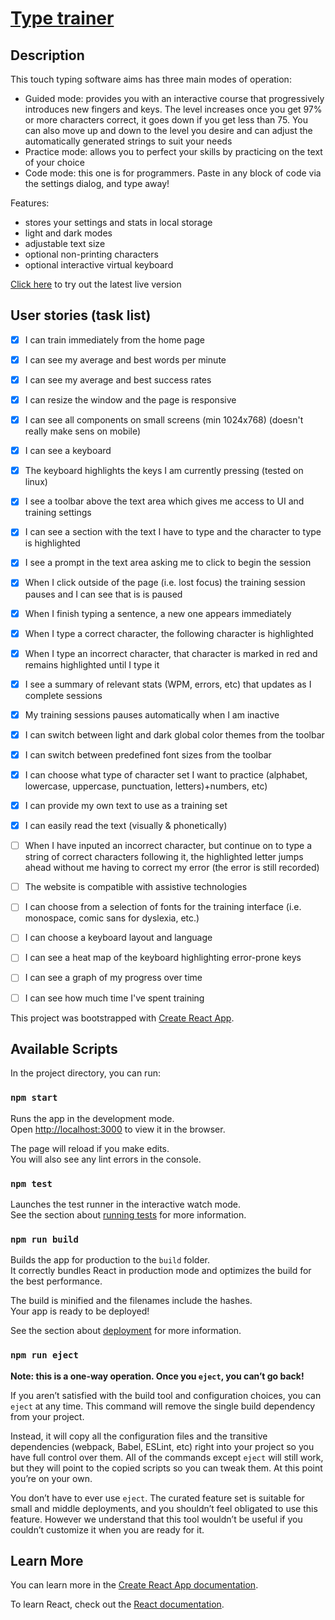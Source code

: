 # [Type trainer](https://sqwxl.github.io/type_trainer/)

## Description

This touch typing software aims has three main modes of operation:
- Guided mode: provides you with an interactive course that progressively introduces new fingers and keys. The level increases once you get 97% or more characters correct, it goes down if you get less than 75. You can also move up and down to the level you desire and can adjust the automatically generated strings to suit your needs
- Practice mode: allows you to perfect your skills by practicing on the text of your choice
- Code mode: this one is for programmers. Paste in any block of code via the settings dialog, and type away!

Features:
- stores your settings and stats in local storage
- light and dark modes
- adjustable text size
- optional non-printing characters
- optional interactive virtual keyboard

[Click here](https://sqwxl.github.io/type_trainer/) to try out the latest live version

## User stories (task list)

- [x] I can train immediately from the home page
- [x] I can see my average and best words per minute
- [x] I can see my average and best success rates
- [x] I can resize the window and the page is responsive
- [x] I can see all components on small screens (min 1024x768) (doesn't really make sens on mobile)
- [x] I can see a keyboard
- [x] The keyboard highlights the keys I am currently pressing (tested on linux)
- [x] I see a toolbar above the text area which gives me access to UI and training settings
- [x] I can see a section with the text I have to type and the character to type is highlighted
- [x] I see a prompt in the text area asking me to click to begin the session
- [x] When I click outside of the page (i.e. lost focus) the training session pauses and I can see that is is paused
- [x] When I finish typing a sentence, a new one appears immediately
- [x] When I type a correct character, the following character is highlighted
- [x] When I type an incorrect character, that character is marked in red and remains highlighted until I type it
- [x] I see a summary of relevant stats (WPM, errors, etc) that updates as I complete sessions
- [x] My training sessions pauses automatically when I am inactive
- [x] I can switch between light and dark global color themes from the toolbar
- [x] I can switch between predefined font sizes from the toolbar
- [x] I can choose what type of character set I want to practice (alphabet, lowercase, uppercase, punctuation, letters)+numbers, etc)
- [x] I can provide my own text to use as a training set
- [x] I can easily read the text (visually & phonetically)
- [ ] When I have inputed an incorrect character, but continue on to type a string of correct characters following it, the highlighted letter jumps ahead without me having to correct my error (the error is still recorded)
- [ ] The website is compatible with assistive technologies
- [ ] I can choose from a selection of fonts for the training interface (i.e. monospace, comic sans for dyslexia, etc.)
- [ ] I can choose a keyboard layout and language
- [ ] I can see a heat map of the keyboard highlighting error-prone keys
- [ ] I can see a graph of my progress over time
- [ ] I can see how much time I've spent training


This project was bootstrapped with [Create React App](https://github.com/facebook/create-react-app).

## Available Scripts

In the project directory, you can run:

### `npm start`

Runs the app in the development mode.<br />
Open [http://localhost:3000](http://localhost:3000) to view it in the browser.

The page will reload if you make edits.<br />
You will also see any lint errors in the console.

### `npm test`

Launches the test runner in the interactive watch mode.<br />
See the section about [running tests](https://facebook.github.io/create-react-app/docs/running-tests) for more information.

### `npm run build`

Builds the app for production to the `build` folder.<br />
It correctly bundles React in production mode and optimizes the build for the best performance.

The build is minified and the filenames include the hashes.<br />
Your app is ready to be deployed!

See the section about [deployment](https://facebook.github.io/create-react-app/docs/deployment) for more information.

### `npm run eject`

**Note: this is a one-way operation. Once you `eject`, you can’t go back!**

If you aren’t satisfied with the build tool and configuration choices, you can `eject` at any time. This command will remove the single build dependency from your project.

Instead, it will copy all the configuration files and the transitive dependencies (webpack, Babel, ESLint, etc) right into your project so you have full control over them. All of the commands except `eject` will still work, but they will point to the copied scripts so you can tweak them. At this point you’re on your own.

You don’t have to ever use `eject`. The curated feature set is suitable for small and middle deployments, and you shouldn’t feel obligated to use this feature. However we understand that this tool wouldn’t be useful if you couldn’t customize it when you are ready for it.

## Learn More

You can learn more in the [Create React App documentation](https://facebook.github.io/create-react-app/docs/getting-started).

To learn React, check out the [React documentation](https://reactjs.org/).

